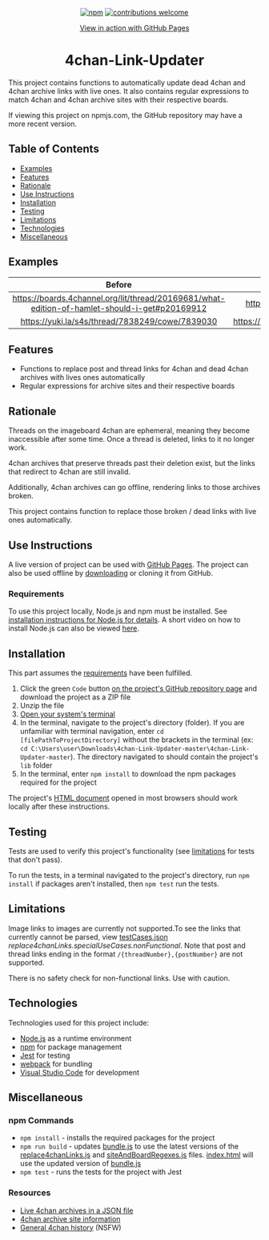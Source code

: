 <div align="center">

[![npm][npm]][npm-url]
[![contributions welcome](https://img.shields.io/badge/contributions-welcome-brightgreen.svg?style=flat)](https://github.com/bzvnr/4chan-Link-Updater/issues)

  <a href="https://bzvnr.github.io/4chan-Link-Updater/">View in action with GitHub Pages</a>

<h1>4chan-Link-Updater</h1>
</div>

This project contains functions to automatically update dead 4chan and 4chan archive links with live ones. It also contains regular expressions to match 4chan and 4chan archive sites with their respective boards.

If viewing this project on npmjs.com, the GitHub repository may have a more recent version.

## Table of Contents

- [Examples](#examples)
- [Features](#features)
- [Rationale](#rationale)
- [Use Instructions](#use-instructions)
- [Installation](#installation)
- [Testing](#testing)
- [Limitations](#limitations)
- [Technologies](#technologies)
- [Miscellaneous](#miscellaneous)

## Examples

| Before | After |
|:------:|:-----:|
| https://boards.4channel.org/lit/thread/20169681/what-edition-of-hamlet-should-i-get#p20169912 | https://warosu.org/lit/thread/20169681#q20169912 |
| https://yuki.la/s4s/thread/7838249/cowe/7839030 | https://archive.4plebs.org/s4s/thread/7838249#q7839030 |

## Features

- Functions to replace post and thread links for 4chan and dead 4chan archives with lives ones automatically
- Regular expressions for archive sites and their respective boards

## Rationale

Threads on the imageboard 4chan are ephemeral, meaning they become inaccessible after some time. Once a thread is deleted, links to it no longer work.

4chan archives that preserve threads past their deletion exist, but the links that redirect to 4chan are still invalid.

Additionally, 4chan archives can go offline, rendering links to those archives broken.

This project contains function to replace those broken / dead links with live ones automatically.

## Use Instructions

A live version of project can be used with [GitHub Pages](https://bzvnr.github.io/4chan-Link-Updater/). The project can also be used offline by [downloading](#installation) or cloning it from GitHub.

### Requirements

To use this project locally, Node.js and npm must be installed. See [installation instructions for Node.js for details](https://docs.npmjs.com/downloading-and-installing-node-js-and-npm). A short video on how to install Node.js can also be viewed [here](https://youtu.be/OBhw2BOez0w?t=82).

## Installation

This part assumes the [requirements](#requirements) have been fulfilled.

1. Click the green `Code` button [on the project's GitHub repository page](https://github.com/bzvnr/4chan-Link-Updater) and download the project as a ZIP file
2. Unzip the file
3. [Open your system's terminal](https://web.archive.org/web/20220528160004/https://towardsdatascience.com/a-quick-guide-to-using-command-line-terminal-96815b97b955?gi=f465d80a5ddf)
4. In the terminal, navigate to the project's directory (folder). If you are unfamiliar with terminal navigation, enter `cd [filePathToProjectDirectory]` without the brackets in the terminal (ex: `cd C:\Users\user\Downloads\4chan-Link-Updater-master\4chan-Link-Updater-master`). The directory navigated to should contain the project's `lib` folder
5. In the terminal, enter `npm install` to download the npm packages required for the project

The project's [HTML document](./index.html) opened in most browsers should work locally after these instructions.

## Testing

Tests are used to verify this project's functionality (see [limitations](#limitations) for tests that don't pass).

To run the tests, in a terminal navigated to the project's directory, run ```npm install``` if packages aren't installed, then ```npm test``` run the tests.

## Limitations

Image links to images are currently not supported.To see the links that currently cannot be parsed, view [testCases.json](./lib/testCases.json) *replace4chanLinks.specialUseCases.nonFunctional*. Note that post and thread links ending in the format `/{threadNumber},{postNumber}` are not supported.

There is no safety check for non-functional links. Use with caution. 

## Technologies

Technologies used for this project include:

- [Node.js](https://nodejs.org/en/download/) as a runtime environment
- <a href="https://npmjs.com">npm</a> for package management 
- [Jest](https://jestjs.io/) for testing
- [webpack](https://github.com/webpack/webpack) for bundling
- [Visual Studio Code](https://code.visualstudio.com/) for development

## Miscellaneous

### npm Commands

- `npm install` - installs the required packages for the project
- `npm run build` - updates [bundle.js](./dist/bundle.js) to use the latest versions of the [replace4chanLinks.js](./lib/replace4chanLinks.js) and [siteAndBoardRegexes.js](./lib/siteAndBoardRegexes.js) files. [index.html](./index.html) will use the updated version of [bundle.js](./dist/bundle.js)
- `npm test` - runs the tests for the project with Jest

### Resources

- [Live 4chan archives in a JSON file](https://github.com/4chenz/archives.json)
- [4chan archive site information](https://wiki.archiveteam.org/index.php/4chan)
- [General 4chan history](https://wiki.bibanon.org/4chan/History) (NSFW)

[npm]: https://img.shields.io/npm/v/4chan-link-updater.svg
[npm-url]: https://www.npmjs.com/package/4chan-link-updater
